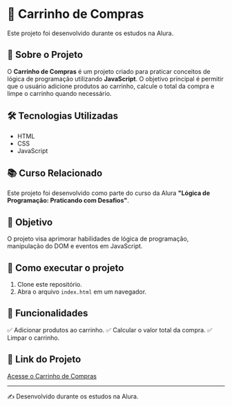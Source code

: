# 🛒 Carrinho de Compras

Este projeto foi desenvolvido durante os estudos na Alura.

## 📖 Sobre o Projeto
O **Carrinho de Compras** é um projeto criado para praticar conceitos de lógica de programação utilizando **JavaScript**. O objetivo principal é permitir que o usuário adicione produtos ao carrinho, calcule o total da compra e limpe o carrinho quando necessário.

## 🛠️ Tecnologias Utilizadas
- HTML
- CSS
- JavaScript

## 📚 Curso Relacionado
Este projeto foi desenvolvido como parte do curso da Alura **"Lógica de Programação: Praticando com Desafios"**.

## 🎯 Objetivo
O projeto visa aprimorar habilidades de lógica de programação, manipulação do DOM e eventos em JavaScript.

## 🚀 Como executar o projeto
1. Clone este repositório.
2. Abra o arquivo `index.html` em um navegador.

## 📌 Funcionalidades
✅ Adicionar produtos ao carrinho.
✅ Calcular o valor total da compra.
✅ Limpar o carrinho.


## 🔗 Link do Projeto
[Acesse o Carrinho de Compras](https://carrinho-compras-wheat-eight.vercel.app/)

---
✍️ Desenvolvido durante os estudos na Alura.

